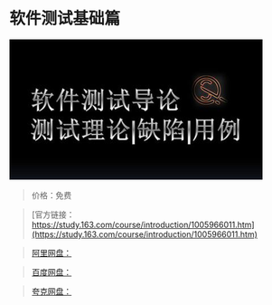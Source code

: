 # 软件测试基础篇

![img](../../../assets/study163/free/74f0fae2-52df-45a0-898e-d4eca8e46d12.jpg)

> 价格：免费

> [官方链接：https://study.163.com/course/introduction/1005966011.htm](https://study.163.com/course/introduction/1005966011.htm)

> [阿里网盘：]()

> [百度网盘：]()

> [夸克网盘：]()

